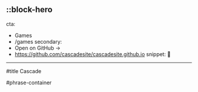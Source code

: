 ::block-hero
---
cta:
  - Games
  - /games
secondary:
  - Open on GitHub →
  - https://github.com/cascadesite/cascadesite.github.io
snippet: 🌊
---
#title
Cascade

#phrase-container

<script>
async function getRandomPhrase() {
    try {
        const response = await fetch('../phrases.json');
        const phrases = await response.json();
      
        const ultraRareIndex = phrases.length - 1;
        const randomNumber = Math.random();
      
        if (randomNumber <= 0.01) {
            return phrases[ultraRareIndex];
        } else {
            const randomIndex = Math.floor(Math.random() * (phrases.length - 1));
            return phrases[randomIndex];
        }
    } catch (error) {
        console.error('Error fetching phrases:', error);
        return "An error occurred. Please try again.";
    }
}
  
document.addEventListener('DOMContentLoaded', async () => {
    const phraseContainer = document.querySelector('#phrase-container');
    const randomPhrase = await getRandomPhrase();
    phraseContainer.textContent = randomPhrase;
});
</script>